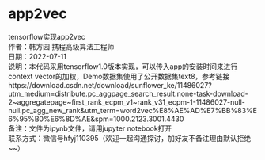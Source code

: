 # app2vec  
tensorflow实现app2vec  
作者：韩方园 携程高级算法工程师  
日期：2022-07-11  
说明：本代码采用tensorflow1.0版本实现，可以传入app的安装时间来进行context vector的加权，Demo数据集使用了公开数据集text8，参考链接https://download.csdn.net/download/sunflower_ke/11486027?utm_medium=distribute.pc_aggpage_search_result.none-task-download-2~aggregatepage~first_rank_ecpm_v1~rank_v31_ecpm-1-11486027-null-null.pc_agg_new_rank&utm_term=word2vec%E8%AE%AD%E7%BB%83%E6%95%B0%E6%8D%AE&spm=1000.2123.3001.4430  
备注：文件为ipynb文件，请用jupyter notebook打开  
联系方式：微信号hfyj110395（欢迎一起沟通探讨，加好友不备注理由默认拒绝~~）  
